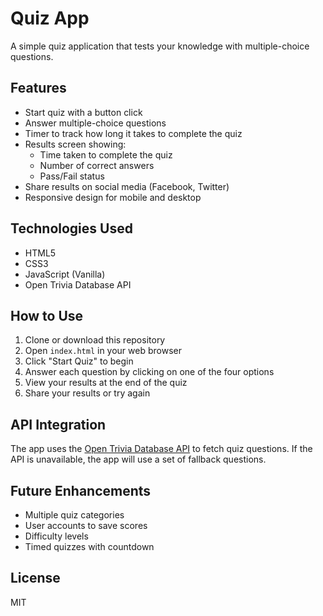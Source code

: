# Quiz App

A simple quiz application that tests your knowledge with multiple-choice questions.

## Features

- Start quiz with a button click
- Answer multiple-choice questions
- Timer to track how long it takes to complete the quiz
- Results screen showing:
  - Time taken to complete the quiz
  - Number of correct answers
  - Pass/Fail status
- Share results on social media (Facebook, Twitter)
- Responsive design for mobile and desktop

## Technologies Used

- HTML5
- CSS3
- JavaScript (Vanilla)
- Open Trivia Database API

## How to Use

1. Clone or download this repository
2. Open `index.html` in your web browser
3. Click "Start Quiz" to begin
4. Answer each question by clicking on one of the four options
5. View your results at the end of the quiz
6. Share your results or try again

## API Integration

The app uses the [Open Trivia Database API](https://opentdb.com/api_config.php) to fetch quiz questions. If the API is unavailable, the app will use a set of fallback questions.

## Future Enhancements

- Multiple quiz categories
- User accounts to save scores
- Difficulty levels
- Timed quizzes with countdown

## License

MIT 
